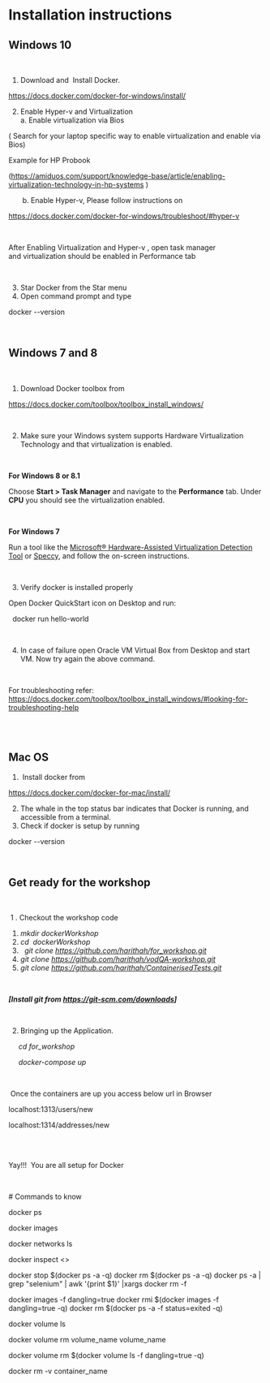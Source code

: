 <h1><strong>Installation instructions</strong></h1>
<h2><strong>Windows 10</strong></h2>
<p>&nbsp;</p>
<ol>
<li style="font-weight: 400;"><span style="font-weight: 400;">Download and &nbsp;Install Docker.</span></li>
</ol>
<p><a href="https://docs.docker.com/docker-for-windows/install/"><span style="font-weight: 400;">https://docs.docker.com/docker-for-windows/install/</span></a></p>
<ol start="2">
<li><span style="font-weight: 400;"> Enable Hyper-v and Virtualization <br /></span><span style="font-weight: 400;">a. Enable virtualization via Bios</span></li>
</ol>
<p><span style="font-weight: 400;">( Search for your laptop specific way to enable virtualization</span><span style="font-weight: 400;">&nbsp;and enable via Bios)</span></p>
<p><span style="font-weight: 400;">Example for HP Probook &nbsp;</span></p>
<p><span style="font-weight: 400;">(</span><a href="https://amiduos.com/support/knowledge-base/article/enabling-virtualization-technology-in-hp-systems"><span style="font-weight: 400;">https://amiduos.com/support/knowledge-base/article/enabling-virtualization-technology-in-hp-systems</span></a><span style="font-weight: 400;"> )</span></p>
<p>&nbsp; &nbsp; &nbsp; &nbsp;b. Enable Hyper-v, Please follow instructions on &nbsp; &nbsp;</p>
<p><a href="https://docs.docker.com/docker-for-windows/troubleshoot/#hyper-v"><span style="font-weight: 400;">https://docs.docker.com/docker-for-windows/troubleshoot/#hyper-v</span></a></p>
<p>&nbsp;</p>
<p><span style="font-weight: 400;">After Enabling Virtualization and Hyper-v , open task manager and</span><span style="font-weight: 400;">&nbsp;virtualization should be enabled in Performance tab</span></p>
<p><span style="font-weight: 400;">&nbsp; &nbsp; &nbsp; &nbsp;&nbsp;</span></p>
<ol start="3">
<li><span style="font-weight: 400;"> Star Docker from the Star menu </span></li>
<li><span style="font-weight: 400;"> Open command prompt and type</span></li>
</ol>
<p><span style="font-weight: 400;">docker --version</span></p>
<p>&nbsp;</p>
<h2><strong>Windows 7 and 8</strong></h2>
<p>&nbsp;</p>
<ol>
<li style="font-weight: 400;"><span style="font-weight: 400;">Download Docker toolbox from</span></li>
</ol>
<p><a href="https://docs.docker.com/toolbox/toolbox_install_windows/"><span style="font-weight: 400;">https://docs.docker.com/toolbox/toolbox_install_windows/</span></a></p>
<p>&nbsp;</p>
<ol start="2">
<li><span style="font-weight: 400;">Make sure your Windows system supports Hardware Virtualization Technology and that virtualization is enabled.</span></li>
</ol>
<p>&nbsp;</p>
<p><strong>For Windows 8 or 8.1</strong></p>
<p><span style="font-weight: 400;">Choose </span><strong>Start &gt; Task Manager</strong><span style="font-weight: 400;"> and navigate to the </span><strong>Performance</strong><span style="font-weight: 400;"> tab. Under </span><strong>CPU</strong><span style="font-weight: 400;"> you should see the virtualization enabled.</span></p>
<p><span style="font-weight: 400;">&nbsp; &nbsp; &nbsp; &nbsp; &nbsp;</span>&nbsp; &nbsp;&nbsp;</p>
<p><strong>For Windows 7</strong></p>
<p><span style="font-weight: 400;">Run a tool like the </span><a href="http://www.microsoft.com/en-us/download/details.aspx?id=592"><span style="font-weight: 400;">Microsoft&reg; Hardware-Assisted Virtualization Detection Tool</span></a><span style="font-weight: 400;"> or </span><a href="https://www.piriform.com/speccy"><span style="font-weight: 400;">Speccy</span></a><span style="font-weight: 400;">, and follow the on-screen instructions. </span></p>
<p>&nbsp;</p>
<ol start="3">
<li><span style="font-weight: 400;"> Verify docker is installed properly</span></li>
</ol>
<p><span style="font-weight: 400;">Open Docker QuickStart icon on Desktop and run:</span></p>
<p><span style="font-weight: 400;"> &nbsp;&nbsp;</span><span style="font-weight: 400;">docker run hello-world</span></p>
<p>&nbsp;</p>
<ol start="4">
<li><span style="font-weight: 400;"> In case of failure open Oracle VM Virtual Box from Desktop and start VM. Now try again the above command.</span></li>
</ol>
<p>&nbsp;</p>
<p><span style="font-weight: 400;">For troubleshooting refer: </span><a href="https://docs.docker.com/toolbox/toolbox_install_windows/#looking-for-troubleshooting-help"><span style="font-weight: 400;">https://docs.docker.com/toolbox/toolbox_install_windows/#looking-for-troubleshooting-help</span></a></p>
<p><br /><br /></p>
<h2><strong>Mac OS</strong></h2>
<ol>
<li><span style="font-weight: 400;"> &nbsp;Install docker from</span></li>
</ol>
<p><a href="https://docs.docker.com/docker-for-mac/install/"><span style="font-weight: 400;">https://docs.docker.com/docker-for-mac/install/</span></a></p>
<ol start="2">
<li><span style="font-weight: 400;"> The whale in the top status bar indicates that Docker is running, and accessible from a terminal.</span></li>
<li><span style="font-weight: 400;"> Check if docker is setup by running</span></li>
</ol>
<p><span style="font-weight: 400;">docker </span><span style="font-weight: 400;">--version</span></p>
<p>&nbsp;</p>
<h2><strong>Get ready for the workshop</strong></h2>
<p>&nbsp;</p>
<p><span style="font-weight: 400;"> &nbsp;1 . Checkout the workshop code</span></p>
<ol>
<li><em><span style="font-weight: 400;"> mkdir dockerWorkshop</span></em></li>
<li><em><span style="font-weight: 400;">cd</span></em><em><span style="font-weight: 400;"> &nbsp;</span></em><em><span style="font-weight: 400;">dockerWorkshop</span></em></li>
<li><em><span style="font-weight: 400;"> &nbsp;</span></em> <em><span style="font-weight: 400;">git clone</span></em> <a href="https://github.com/harithah/for_workshop.git"><em><span style="font-weight: 400;">https://github.com/harithah/for_workshop.git</span></em></a></li>
<li><em><span style="font-weight: 400;"> git clone</span></em> <a href="https://github.com/harithah/vodQA-workshop.git"><em><span style="font-weight: 400;">https://github.com/harithah/vodQA-workshop.git</span></em></a></li>
<li><em><span style="font-weight: 400;">git clone</span></em> <a href="https://github.com/harithah/ContainerisedTests.git"><em><span style="font-weight: 400;">https://github.com/harithah/ContainerisedTests.git</span></em></a></li>
</ol>
<p>&nbsp;</p>
<p><strong><em>[Install git from </em></strong><a href="https://git-scm.com/downloads"><strong><em>https://git-scm.com/downloads</em></strong></a><strong><em>]</em></strong></p>
<p>&nbsp;</p>
<ol start="2">
<li><span style="font-weight: 400;"> Bringing up the Application.</span></li>
</ol>
<p><span style="font-weight: 400;"> &nbsp;&nbsp;&nbsp;&nbsp;</span><em><span style="font-weight: 400;">&nbsp;cd for_workshop</span></em></p>
<p><em><span style="font-weight: 400;"> &nbsp;&nbsp;&nbsp;&nbsp;&nbsp;docker-compose up</span></em></p>
<p>&nbsp;</p>
<p><span style="font-weight: 400;"> &nbsp;Once the containers are up you access below url in Browser</span></p>
<p><span style="font-weight: 400;">localhost:1313/users/new </span></p>
<p><span style="font-weight: 400;">localhost:1314/addresses/new</span></p>
<p><br /><br /></p>
<p><span style="font-weight: 400;">Yay!!! &nbsp;You are all setup for Docker</span></p>
<p>&nbsp;</p>
# Commands to know

docker ps

docker images

docker networks ls

docker inspect <>

docker stop $(docker ps -a -q)
docker rm $(docker ps -a -q)
docker ps -a | grep "selenium" | awk '{print $1}' |xargs docker rm -f

docker images -f dangling=true
docker rmi $(docker images -f dangling=true -q)
docker rm $(docker ps -a -f status=exited -q)


docker volume ls

docker volume rm volume_name volume_name

docker volume rm $(docker volume ls -f dangling=true -q)

docker rm -v container_name

